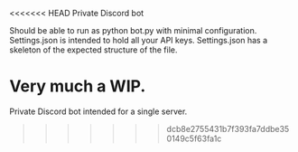 <<<<<<< HEAD
Private Discord bot

Should be able to run as python bot.py with minimal configuration. Settings.json is intended to hold all your API keys. Settings.json has a skeleton of the expected structure of the file.

Very much a WIP.
=======
Private Discord bot intended for a single server.
>>>>>>> dcb8e2755431b7f393fa7ddbe350149c5f63fa1c
